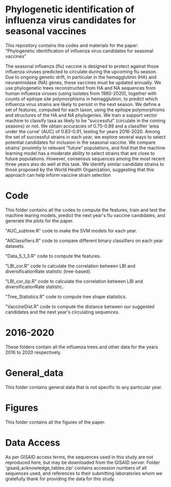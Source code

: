 # Phylogenetic identification of influenza virus candidates for seasonal vaccines
This repository contains the codes and materials for the paper: "Phylogenetic identification of influenza virus candidates for
seasonal vaccines"

The seasonal influenza (flu) vaccine is designed to protect against those influenza viruses predicted to circulate during the upcoming flu season. Due to ongoing genetic drift, in particular in the hemagglutinin (HA) and neuraminidase (NA) genes, these vaccines must be updated annually. We use phylogenetic trees reconstructed from HA and NA sequences from human influenza viruses (using isolates from 1980-2020), together with counts of epitope site polymorphisms in hemagglutinin, to predict which influenza virus strains are likely to persist in the next season. We define a set of features, computed for each taxon, using the epitope polymorphisms and structures of the HA and NA phylogenies. We train a support vector machine to classify taxa as likely to be “successful” (circulate in the coming seasons) or not. We obtain accuracies of 0.75-0.89 and a classifier ‘area under the curve’ (AUC) of 0.83-0.91, testing for years 2016-2020. Among the set of successful strains in each year, we explore several ways to select potential candidates for inclusion in the seasonal vaccine. We compare strains’ proximity to relevant ”future” populations, and find that the machine learning model has a moderate ability to select strains that are close to future populations. However, consensus sequences among the most recent three years also do well at this task. We identify similar candidate strains to those proposed by the World Health Organization, suggesting that this approach can help inform vaccine strain selection

# Code

This folder contains all the codes to compute the features, train and test the machine learing models, predict the next year's flu vaccine candidates, and generate the plots for the paper. 
 
"AUC_subtree.R" code to make the SVM models for each year.

"AllClassifiers.R" code to compare different binary classifiers on each year datasets.

"Data_5_1_3.R" code to compute the features.

"LBI_cor.R" code to calculate the correlation between LBI and diversificationRate statistic (tree-based).

"LBI_cor_tip.R" code to calculate the correlation between LBI and diversificationRate statistic. 

"Tree_Statistics.R" code to compute tree shape statistics.

"VaccineDist.R" code to compute the distance between our suggested candidates and the next year's circulating sequences.



# 2016-2020

These folders contain all the influenza trees and other data for the years 2016 to 2020 respectively. 

# General_data

This folder contains general data that is not specific to any particular year.  

# Figures

This folder contains all the figures of the paper.

# Data Access

As per GISAID access terms, the sequences used in this study are not reproduced here, but may be downloaded from the GISAID server. 
Folder 'gisaid_acknowledge_tables.zip' contains accession numbers of all sequences used, and references to their submitting laboratories whom we gratefully thank for providing the data for this study.






